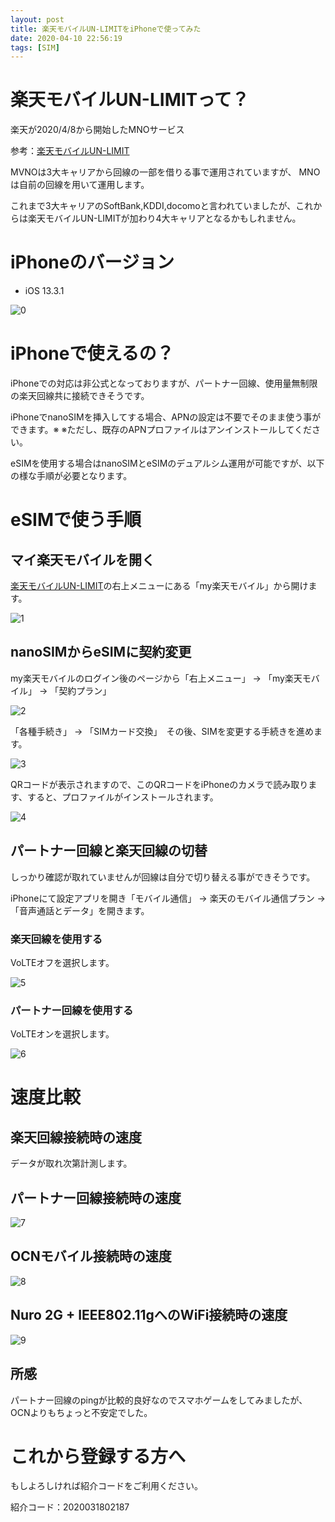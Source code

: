 ```yaml
---
layout: post
title: 楽天モバイルUN-LIMITをiPhoneで使ってみた
date: 2020-04-10 22:56:19
tags: [SIM]
---
```


# 楽天モバイルUN-LIMITって？

楽天が2020/4/8から開始したMNOサービス

参考：[楽天モバイルUN-LIMIT](https://network.mobile.rakuten.co.jp/)

MVNOは3大キャリアから回線の一部を借りる事で運用されていますが、
MNOは自前の回線を用いて運用します。

これまで3大キャリアのSoftBank,KDDI,docomoと言われていましたが、これからは楽天モバイルUN-LIMITが加わり4大キャリアとなるかもしれません。

# iPhoneのバージョン

- iOS 13.3.1

![0](/images/rakuten-unlimit-iphone-0.png)

# iPhoneで使えるの？ 

iPhoneでの対応は非公式となっておりますが、パートナー回線、使用量無制限の楽天回線共に接続できそうです。

iPhoneでnanoSIMを挿入してする場合、APNの設定は不要でそのまま使う事ができます。※
※ただし、既存のAPNプロファイルはアンインストールしてください。

eSIMを使用する場合はnanoSIMとeSIMのデュアルシム運用が可能ですが、以下の様な手順が必要となります。

# eSIMで使う手順

## マイ楽天モバイルを開く

[楽天モバイルUN-LIMIT](https://network.mobile.rakuten.co.jp/)の右上メニューにある「my楽天モバイル」から開けます。

![1](/images/rakuten-unlimit-iphone-1.png)

## nanoSIMからeSIMに契約変更

my楽天モバイルのログイン後のページから「右上メニュー」 -> 「my楽天モバイル」 -> 「契約プラン」

![2](/images/rakuten-unlimit-iphone-2.png)

「各種手続き」 -> 「SIMカード交換」　その後、SIMを変更する手続きを進めます。

![3](/images/rakuten-unlimit-iphone-3.png)

QRコードが表示されますので、このQRコードをiPhoneのカメラで読み取ります、すると、プロファイルがインストールされます。

![4](/images/rakuten-unlimit-iphone-4.png)

## パートナー回線と楽天回線の切替

しっかり確認が取れていませんが回線は自分で切り替える事ができそうです。

iPhoneにて設定アプリを開き「モバイル通信」 -> 楽天のモバイル通信プラン -> 「音声通話とデータ」を開きます。

### 楽天回線を使用する

VoLTEオフを選択します。

![5](/images/rakuten-unlimit-iphone-6.png)

### パートナー回線を使用する

VoLTEオンを選択します。

![6](/images/rakuten-unlimit-iphone-5.png)

# 速度比較

## 楽天回線接続時の速度

データが取れ次第計測します。

## パートナー回線接続時の速度

![7](/images/rakuten-unlimit-iphone-7.png)

## OCNモバイル接続時の速度

![8](/images/rakuten-unlimit-iphone-8.png)

## Nuro 2G + IEEE802.11gへのWiFi接続時の速度

![9](/images/rakuten-unlimit-iphone-9.png)

## 所感

パートナー回線のpingが比較的良好なのでスマホゲームをしてみましたが、OCNよりもちょっと不安定でした。

# これから登録する方へ

もしよろしければ紹介コードをご利用ください。

紹介コード：2020031802187
